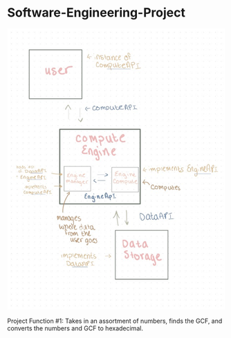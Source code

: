 # Software-Engineering-Project

![SystemDiagram](https://github.com/jcalhounn/Software-Engineering-Project/blob/main/SystemDiagram.jpg)


Project Function #1:
  Takes in an assortment of numbers, finds the GCF, and converts the numbers and GCF to hexadecimal.
